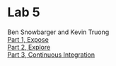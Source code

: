# Lab 5
Ben Snowbarger and Kevin Truong  
[Part 1, Expose](https://bsnow1400.github.io/fa22-cse110-lab5/expose.html)  
[Part 2, Explore](https://bsnow1400.github.io/fa22-cse110-lab5/explore.html)  
[Part 3, Continuous Integration](https://github.com/bsnow1400/introduction-to-github)
